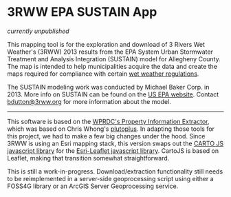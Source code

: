 # 3RWW EPA SUSTAIN App

*currently unpublished*

This mapping tool is for the exploration and download of 3 Rivers Wet Weather's (3RWW) 2013 results from the EPA System Urban Stormwater Treatment and Analysis Integration (SUSTAIN) model for Allegheny County. The map is intended to help municipalities acquire the data and create the maps required for compliance with certain [wet weather regulations](http://3riverswetweather.org/about-wet-weather-issue/wet-weather-regulations).

The SUSTAIN modeling work was conducted by Michael Baker Corp. in 2013. More info on SUSTAIN can be found on the [US EPA website]( https://www.epa.gov/water-research/system-urban-stormwater-treatment-and-analysis-integration-sustain). Contact [bdutton@3rww.org](mailto:bdutton@3rww.org) for more information about the model.

---

This software is based on the [WPRDC's Property Information Extractor](https://github.com/WPRDC/property-information-extractor), which was based on Chris Whong's [plutoplus](https://github.com/chriswhong/plutoplus). In adapting those tools for this project, we had to make a few big changes under the hood. Since 3RWW is using an Esri mapping stack, this version swaps out the [CARTO JS javascript library](https://carto.com/docs/carto-engine/carto-js/) for the [Esri-Leaflet javascript library](https://esri.github.io/esri-leaflet). CartoJS is based on Leaflet, making that transition somewhat straightforward.

This is still a work-in-progress. Download/extraction functionality still needs to be reimplemented in a server-side geoprocessing script using either a FOSS4G library or an ArcGIS Server Geoprocessing service.